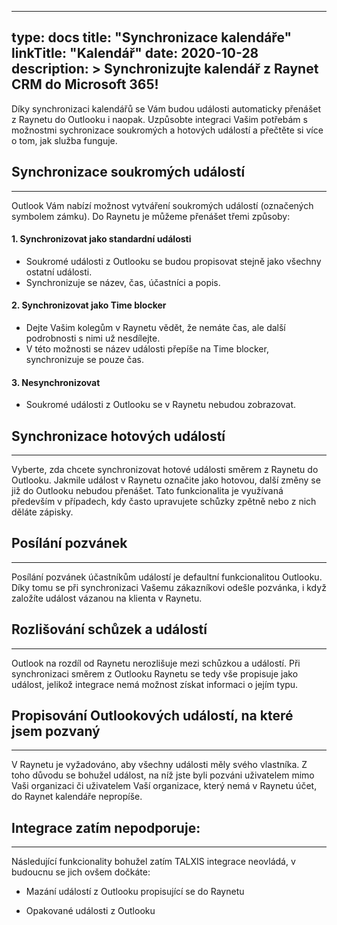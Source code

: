
---
type: docs
title: "Synchronizace kalendáře"
linkTitle: "Kalendář"
date: 2020-10-28
description: >
  Synchronizujte kalendář z Raynet CRM do Microsoft 365!
---
Díky synchronizaci kalendářů se Vám budou události automaticky přenášet z Raynetu do Outlooku i naopak. Uzpůsobte integraci Vašim potřebám s možnostmi sychronizace soukromých a hotových událostí a přečtěte si více o tom, jak služba funguje.

## Synchronizace soukromých událostí
---
Outlook Vám nabízí možnost vytváření soukromých událostí (označených symbolem zámku). Do Raynetu je můžeme přenášet třemi způsoby:

#### 1. Synchronizovat jako standardní události
- Soukromé události z Outlooku se budou propisovat stejně jako všechny ostatní události.
- Synchronizuje se název, čas, účastníci a popis.

#### 2. Synchronizovat jako Time blocker
- Dejte Vašim kolegům v Raynetu vědět, že nemáte čas, ale další podrobnosti s nimi už nesdílejte.
- V této možnosti se název události přepíše na Time blocker, synchronizuje se pouze čas.

#### 3.	Nesynchronizovat
- Soukromé události z Outlooku se v Raynetu nebudou zobrazovat.

## Synchronizace hotových událostí
---
Vyberte, zda chcete synchronizovat hotové události směrem z Raynetu do Outlooku. Jakmile událost v Raynetu označite jako hotovou, další změny se již do Outlooku nebudou přenášet. Tato funkcionalita je využívaná především v případech, kdy často upravujete schůzky zpětně nebo z nich děláte zápisky.

## Posílání pozvánek
---
Posílání pozvánek účastníkům událostí je defaultní funkcionalitou Outlooku. Díky tomu se při synchronizaci Vašemu zákazníkovi odešle pozvánka, i když založíte událost vázanou na klienta v Raynetu.

## Rozlišování schůzek a událostí
---
Outlook na rozdíl od Raynetu nerozlišuje mezi schůzkou a událostí. Při synchronizaci směrem z Outlooku Raynetu se tedy vše propisuje jako událost, jelikož integrace nemá možnost získat informaci o jejím typu.

## Propisování Outlookových událostí, na které jsem pozvaný
---
V Raynetu je vyžadováno, aby všechny události měly svého vlastníka. Z toho důvodu se bohužel událost, na níž jste byli pozváni uživatelem mimo Vaši organizaci či uživatelem Vaší organizace, který nemá v Raynetu účet, do Raynet kalendáře nepropíše.

## Integrace zatím nepodporuje:
---
Následující funkcionality bohužel zatím TALXIS integrace neovládá, v budoucnu se jich ovšem dočkáte:

- Mazání událostí z Outlooku propisující se do Raynetu

- Opakované události z Outlooku
